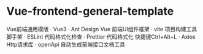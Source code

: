 # Vue-frontend-general-template
Vue前端通用模版
· Vue3
· Ant Design Vue 前端UI组件框架
· vite 项目构建工具脚手架
· ESLint 代码格式化检查
· Prettier 代码格式化 快捷键Ctrl+Alt+L
· Axios Http请求库
· openApi 自动生成前端接口文档工具
